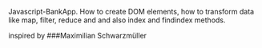  Javascript-BankApp.   How to create DOM elements, how to transform data like map, filter, reduce and and also index and findindex methods. 

inspired by ###Maximilian Schwarzmüller
